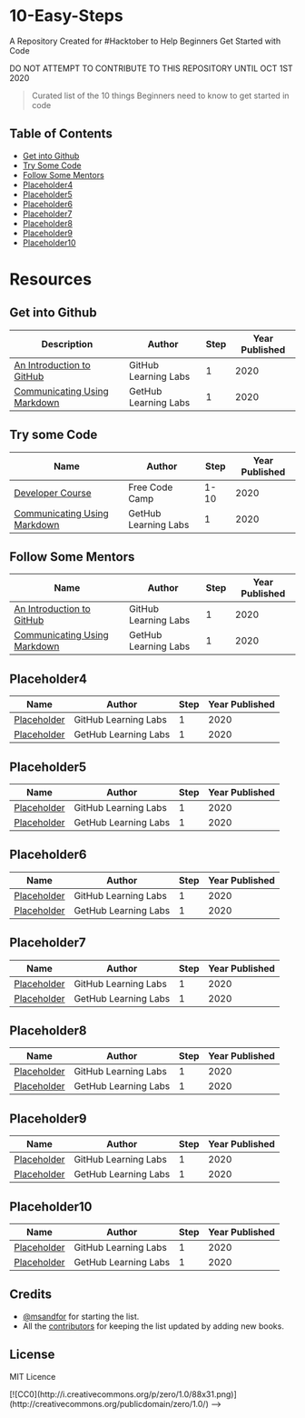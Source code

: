# 10-Easy-Steps
A Repository Created for #Hacktober to Help Beginners Get Started with Code

DO NOT ATTEMPT TO CONTRIBUTE TO THIS REPOSITORY UNTIL OCT 1ST 2020

> Curated list of the 10 things Beginners need to know to get started in code


## Table of Contents
* [Get into Github](#get-into-github)
* [Try Some Code](#try-some-code)
* [Follow Some Mentors](#follow-some-mentors)
* [Placeholder4](#placeholder4)
* [Placeholder5](#placeholder5)
* [Placeholder6](#placeholder6)
* [Placeholder7](#placeholder7)
* [Placeholder8](#placeholder8)
* [Placeholder9](#placeholder9)
* [Placeholder10](#placeholder10)


# Resources

## Get into Github
| Description | Author | Step | Year Published |  
|------|--------|------------------|----------------|  
| [An Introduction to GitHub](https://lab.github.com/githubtraining/introduction-to-github) | GitHub Learning Labs | 1 | 2020 |
| [Communicating Using Markdown](https://lab.github.com/githubtraining/communicating-using-markdown) | GetHub Learning Labs | 1 | 2020 |

## Try some Code
| Name | Author | Step | Year Published |  
|------|--------|------------------|----------------|  
| [Developer Course](https://www.freecodecamp.org/) | Free Code Camp | 1-10 | 2020 |
| [Communicating Using Markdown](https://lab.github.com/githubtraining/communicating-using-markdown) | GetHub Learning Labs | 1 | 2020 |

## Follow Some Mentors
| Name | Author | Step | Year Published |  
|------|--------|------------------|----------------|  
| [An Introduction to GitHub](https://lab.github.com/githubtraining/introduction-to-github) | GitHub Learning Labs | 1 | 2020 |
| [Communicating Using Markdown](https://lab.github.com/githubtraining/communicating-using-markdown) | GetHub Learning Labs | 1 | 2020 | 

## Placeholder4
| Name | Author | Step | Year Published |  
|------|--------|------------------|----------------|  
| [Placeholder](https://lab.github.com/githubtraining/introduction-to-github) | GitHub Learning Labs | 1 | 2020 |
| [Placeholder](https://lab.github.com/githubtraining/communicating-using-markdown) | GetHub Learning Labs | 1 | 2020 | 

## Placeholder5
| Name | Author | Step | Year Published |  
|------|--------|------------------|----------------|  
| [Placeholder](https://lab.github.com/githubtraining/introduction-to-github) | GitHub Learning Labs | 1 | 2020 |
| [Placeholder](https://lab.github.com/githubtraining/communicating-using-markdown) | GetHub Learning Labs | 1 | 2020 |

## Placeholder6
| Name | Author | Step | Year Published |  
|------|--------|------------------|----------------|  
| [Placeholder](https://lab.github.com/githubtraining/introduction-to-github) | GitHub Learning Labs | 1 | 2020 |
| [Placeholder](https://lab.github.com/githubtraining/communicating-using-markdown) | GetHub Learning Labs | 1 | 2020 |

## Placeholder7
| Name | Author | Step | Year Published |  
|------|--------|------------------|----------------|  
| [Placeholder](https://lab.github.com/githubtraining/introduction-to-github) | GitHub Learning Labs | 1 | 2020 |
| [Placeholder](https://lab.github.com/githubtraining/communicating-using-markdown) | GetHub Learning Labs | 1 | 2020 |

## Placeholder8
| Name | Author | Step | Year Published |  
|------|--------|------------------|----------------|  
| [Placeholder](https://lab.github.com/githubtraining/introduction-to-github) | GitHub Learning Labs | 1 | 2020 |
| [Placeholder](https://lab.github.com/githubtraining/communicating-using-markdown) | GetHub Learning Labs | 1 | 2020 |

## Placeholder9
| Name | Author | Step | Year Published |  
|------|--------|------------------|----------------|  
| [Placeholder](https://lab.github.com/githubtraining/introduction-to-github) | GitHub Learning Labs | 1 | 2020 |
| [Placeholder](https://lab.github.com/githubtraining/communicating-using-markdown) | GetHub Learning Labs | 1 | 2020 |## Sexuality

## Placeholder10
| Name | Author | Step | Year Published |  
|------|--------|------------------|----------------|  
| [Placeholder](https://lab.github.com/githubtraining/introduction-to-github) | GitHub Learning Labs | 1 | 2020 |
| [Placeholder](https://lab.github.com/githubtraining/communicating-using-markdown) | GetHub Learning Labs | 1 | 2020 |

## Credits
* [@msandfor](https://github.com/msandfor) for starting the list.
* All the [contributors](https://github.com/msandfor/10-easy-steps/graphs/contributors) for keeping the list updated by adding new books.

## License
MIT Licence
<!-->
[![CC0](http://i.creativecommons.org/p/zero/1.0/88x31.png)](http://creativecommons.org/publicdomain/zero/1.0/)
-->
